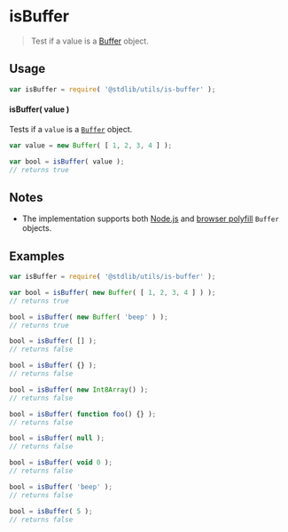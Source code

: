 # isBuffer

> Test if a value is a [Buffer][node-buffer] object.


<section class="usage">

## Usage

``` javascript
var isBuffer = require( '@stdlib/utils/is-buffer' );
```

#### isBuffer( value )

Tests if a `value` is a [`Buffer`][node-buffer] object.

``` javascript
var value = new Buffer( [ 1, 2, 3, 4 ] );

var bool = isBuffer( value );
// returns true
```

</section>

<!-- /.usage -->


<section class="notes">

## Notes

* The implementation supports both [Node.js][node-buffer] and [browser polyfill][browser-buffer] `Buffer` objects.

</section>

<!-- /.notes -->


<section class="examples">

## Examples

``` javascript
var isBuffer = require( '@stdlib/utils/is-buffer' );

var bool = isBuffer( new Buffer( [ 1, 2, 3, 4 ] ) );
// returns true

bool = isBuffer( new Buffer( 'beep' ) );
// returns true

bool = isBuffer( [] );
// returns false

bool = isBuffer( {} );
// returns false

bool = isBuffer( new Int8Array() );
// returns false

bool = isBuffer( function foo() {} );
// returns false

bool = isBuffer( null );
// returns false

bool = isBuffer( void 0 );
// returns false

bool = isBuffer( 'beep' );
// returns false

bool = isBuffer( 5 );
// returns false
```

</section>

<!-- /.examples -->


<section class="links">

[node-buffer]: http://nodejs.org/api/buffer.html
[browser-buffer]: https://github.com/feross/buffer

</section>

<!-- /.links -->
